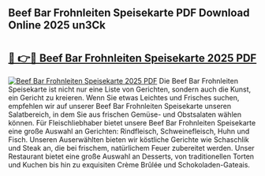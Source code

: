 ## Beef Bar Frohnleiten Speisekarte PDF Download Online 2025 un3Ck

# <h2><a href="http://gc8oo11.nevu.top/?p=Beef+Bar+Frohnleiten+Speisekarte">🔗 👉🔴 Beef Bar Frohnleiten Speisekarte 2025 PDF</a></h2>

[![Beef Bar Frohnleiten Speisekarte 2025 PDF](https://i.imgur.com/dBaPXMq.png)](http://gc8oo11.nevu.top/?p=Beef+Bar+Frohnleiten+Speisekarte)
Die Beef Bar Frohnleiten Speisekarte ist nicht nur eine Liste von Gerichten, sondern auch die Kunst, ein Gericht zu kreieren. Wenn Sie etwas Leichtes und Frisches suchen, empfehlen wir auf unserer Beef Bar Frohnleiten Speisekarte unseren Salatbereich, in dem Sie aus frischen Gemüse- und Obstsalaten wählen können. Für Fleischliebhaber bietet unsere Beef Bar Frohnleiten Speisekarte eine große Auswahl an Gerichten: Rindfleisch, Schweinefleisch, Huhn und Fisch. Unseren Auserwählten bieten wir köstliche Gerichte wie Schaschlik und Steak an, die bei frischem, natürlichem Feuer zubereitet werden. Unser Restaurant bietet eine große Auswahl an Desserts, von traditionellen Torten und Kuchen bis hin zu exquisiten Crème Brûlée und Schokoladen-Gateais.
